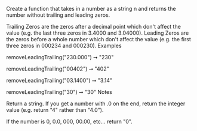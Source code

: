 Create a function that takes in a number as a string n and returns the number without trailing and leading zeros.

Trailing Zeros are the zeros after a decimal point which don't affect the value (e.g. the last three zeros in 3.4000 and 3.04000).
Leading Zeros are the zeros before a whole number which don't affect the value (e.g. the first three zeros in 000234 and 000230).
Examples

removeLeadingTrailing("230.000") ➞ "230"

removeLeadingTrailing("00402") ➞ "402"

removeLeadingTrailing("03.1400") ➞ "3.14"

removeLeadingTrailing("30") ➞ "30"
Notes

Return a string.
If you get a number with .0 on the end, return the integer value (e.g. return "4" rather than "4.0").

If the number is 0, 0.0, 000, 00.00, etc... return "0".